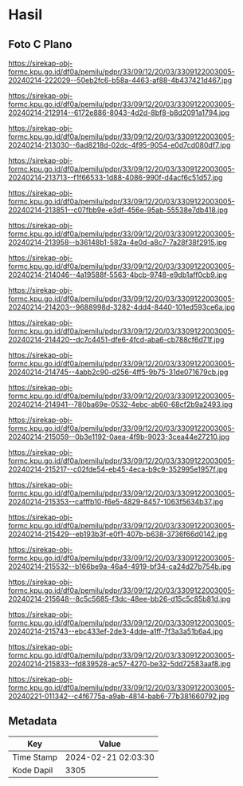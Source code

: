 # Hasil

## Foto C Plano

https://sirekap-obj-formc.kpu.go.id/df0a/pemilu/pdpr/33/09/12/20/03/3309122003005-20240214-222029--50eb2fc6-b58a-4463-af88-4b437421d467.jpg

https://sirekap-obj-formc.kpu.go.id/df0a/pemilu/pdpr/33/09/12/20/03/3309122003005-20240214-212914--6172e886-8043-4d2d-8bf8-b8d2091a1794.jpg

https://sirekap-obj-formc.kpu.go.id/df0a/pemilu/pdpr/33/09/12/20/03/3309122003005-20240214-213030--6ad8218d-02dc-4f95-9054-e0d7cd080df7.jpg

https://sirekap-obj-formc.kpu.go.id/df0a/pemilu/pdpr/33/09/12/20/03/3309122003005-20240214-213713--f1f66533-1d88-4086-990f-d4acf6c51d57.jpg

https://sirekap-obj-formc.kpu.go.id/df0a/pemilu/pdpr/33/09/12/20/03/3309122003005-20240214-213851--c07fbb9e-e3df-456e-95ab-55538e7db418.jpg

https://sirekap-obj-formc.kpu.go.id/df0a/pemilu/pdpr/33/09/12/20/03/3309122003005-20240214-213958--b36148b1-582a-4e0d-a8c7-7a28f38f2915.jpg

https://sirekap-obj-formc.kpu.go.id/df0a/pemilu/pdpr/33/09/12/20/03/3309122003005-20240214-214046--4a19588f-5563-4bcb-9748-e9db1aff0cb9.jpg

https://sirekap-obj-formc.kpu.go.id/df0a/pemilu/pdpr/33/09/12/20/03/3309122003005-20240214-214203--9688998d-3282-4dd4-8440-101ed593ce6a.jpg

https://sirekap-obj-formc.kpu.go.id/df0a/pemilu/pdpr/33/09/12/20/03/3309122003005-20240214-214420--dc7c4451-dfe6-4fcd-aba6-cb788cf6d71f.jpg

https://sirekap-obj-formc.kpu.go.id/df0a/pemilu/pdpr/33/09/12/20/03/3309122003005-20240214-214745--4abb2c90-d256-4ff5-9b75-31de071679cb.jpg

https://sirekap-obj-formc.kpu.go.id/df0a/pemilu/pdpr/33/09/12/20/03/3309122003005-20240214-214941--780ba69e-0532-4ebc-ab60-68cf2b9a2493.jpg

https://sirekap-obj-formc.kpu.go.id/df0a/pemilu/pdpr/33/09/12/20/03/3309122003005-20240214-215059--0b3e1192-0aea-4f9b-9023-3cea44e27210.jpg

https://sirekap-obj-formc.kpu.go.id/df0a/pemilu/pdpr/33/09/12/20/03/3309122003005-20240214-215217--c02fde54-eb45-4eca-b9c9-352995e1957f.jpg

https://sirekap-obj-formc.kpu.go.id/df0a/pemilu/pdpr/33/09/12/20/03/3309122003005-20240214-215353--cafffb10-f6e5-4829-8457-1063f5634b37.jpg

https://sirekap-obj-formc.kpu.go.id/df0a/pemilu/pdpr/33/09/12/20/03/3309122003005-20240214-215429--eb193b3f-e0f1-407b-b638-3736f66d0142.jpg

https://sirekap-obj-formc.kpu.go.id/df0a/pemilu/pdpr/33/09/12/20/03/3309122003005-20240214-215532--b166be9a-46a4-4919-bf34-ca24d27b754b.jpg

https://sirekap-obj-formc.kpu.go.id/df0a/pemilu/pdpr/33/09/12/20/03/3309122003005-20240214-215648--8c5c5685-f3dc-48ee-bb26-d15c5c85b81d.jpg

https://sirekap-obj-formc.kpu.go.id/df0a/pemilu/pdpr/33/09/12/20/03/3309122003005-20240214-215743--ebc433ef-2de3-4dde-a1ff-7f3a3a51b6a4.jpg

https://sirekap-obj-formc.kpu.go.id/df0a/pemilu/pdpr/33/09/12/20/03/3309122003005-20240214-215833--fd839528-ac57-4270-be32-5dd72583aaf8.jpg

https://sirekap-obj-formc.kpu.go.id/df0a/pemilu/pdpr/33/09/12/20/03/3309122003005-20240221-011342--c4f6775a-a9ab-4814-bab6-77b381660792.jpg


## Metadata

| Key        | Value               |
| ---------- | ------------------- |
| Time Stamp | 2024-02-21 02:03:30 |
| Kode Dapil | 3305                |



